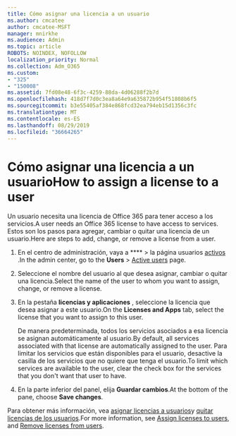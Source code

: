 ```yaml
---
title: Cómo asignar una licencia a un usuario
ms.author: cmcatee
author: cmcatee-MSFT
manager: mnirkhe
ms.audience: Admin
ms.topic: article
ROBOTS: NOINDEX, NOFOLLOW
localization_priority: Normal
ms.collection: Adm_O365
ms.custom:
- "325"
- "150008"
ms.assetid: 7fd08e48-6f3c-4259-88da-4d06288f2b7d
ms.openlocfilehash: 418d7f7d0c3ea8a64e9a635872b954f51808b6f5
ms.sourcegitcommit: b3e55405af384e868fcd32ea794eb15d1356c3fc
ms.translationtype: MT
ms.contentlocale: es-ES
ms.lasthandoff: 08/29/2019
ms.locfileid: "36664265"
---
```

# <a name="how-to-assign-a-license-to-a-user"></a><span data-ttu-id="71472-102">Cómo asignar una licencia a un usuario</span><span class="sxs-lookup"><span data-stu-id="71472-102">How to assign a license to a user</span></span>

<span data-ttu-id="71472-103">Un usuario necesita una licencia de Office 365 para tener acceso a los servicios.</span><span class="sxs-lookup"><span data-stu-id="71472-103">A user needs an Office 365 license to have access to services.</span></span> <span data-ttu-id="71472-104">Estos son los pasos para agregar, cambiar o quitar una licencia de un usuario.</span><span class="sxs-lookup"><span data-stu-id="71472-104">Here are steps to add, change, or remove a license from a user.</span></span>
  
1. <span data-ttu-id="71472-105">En el centro de administración, vaya a \*\*\*\* \> la página usuarios [activos](https://go.microsoft.com/fwlink/p/?linkid=834822) .</span><span class="sxs-lookup"><span data-stu-id="71472-105">In the admin center, go to the **Users** \> [Active users](https://go.microsoft.com/fwlink/p/?linkid=834822) page.</span></span>

2. <span data-ttu-id="71472-106">Seleccione el nombre del usuario al que desea asignar, cambiar o quitar una licencia.</span><span class="sxs-lookup"><span data-stu-id="71472-106">Select the name of the user to whom you want to assign, change, or remove a license.</span></span>

3. <span data-ttu-id="71472-107">En la pestaña **licencias y aplicaciones** , seleccione la licencia que desea asignar a este usuario.</span><span class="sxs-lookup"><span data-stu-id="71472-107">On the **Licenses and Apps** tab, select the license that you want to assign to this user.</span></span>

    <span data-ttu-id="71472-108">De manera predeterminada, todos los servicios asociados a esa licencia se asignan automáticamente al usuario.</span><span class="sxs-lookup"><span data-stu-id="71472-108">By default, all services associated with that license are automatically assigned to the user.</span></span> <span data-ttu-id="71472-109">Para limitar los servicios que están disponibles para el usuario, desactive la casilla de los servicios que no quiere que tenga el usuario.</span><span class="sxs-lookup"><span data-stu-id="71472-109">To limit which services are available to the user, clear the check box for the services that you don't want that user to have.</span></span>

4. <span data-ttu-id="71472-110">En la parte inferior del panel, elija **Guardar cambios**.</span><span class="sxs-lookup"><span data-stu-id="71472-110">At the bottom of the pane, choose **Save changes**.</span></span>

<span data-ttu-id="71472-111">Para obtener más información, vea [asignar licencias a usuarios](https://docs.microsoft.com/office365/admin/subscriptions-and-billing/assign-licenses-to-users)y [quitar licencias de los usuarios](https://docs.microsoft.com/office365/admin/subscriptions-and-billing/remove-licenses-from-users).</span><span class="sxs-lookup"><span data-stu-id="71472-111">For more information, see [Assign licenses to users](https://docs.microsoft.com/office365/admin/subscriptions-and-billing/assign-licenses-to-users), and [Remove licenses from users](https://docs.microsoft.com/office365/admin/subscriptions-and-billing/remove-licenses-from-users).</span></span>